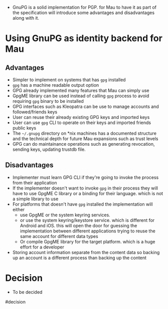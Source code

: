 * GnuPG is a solid implementation for PGP. for Mau to have it as part of the specification will introduce some advantages and disadvantages along with it.

# Using GnuPG as identity backend for Mau


## Advantages
* Simpler to implement on systems that has `gpg` installed
* `gpg` has a machine readable output option
* GPG already implemented many features that Mau can simply use
* GpgME library can be used instead of calling `gpg` process to avoid requiring `gpg` binary to be installed
* GPG interfaces such as Kleopatra can be use to manage accounts and followed/friends keys
* User can reuse their already existing GPG keys and imported keys
* User can use `gpg` CLI to operate on their keys and imported friends public keys
* The `~/.gnupg` directory on *nix machines has a documented structure and the technical depth for future Mau expansions such as trust levels
* GPG can do maintainance operations such as generating revocation, sending keys, updating trustdb file.

## Disadvantages
* Implementer must learn GPG CLI if they're going to invoke the process from their application
* If the implementer doesn't want to invoke `gpg` in their process they will have to use GpgME C library or a binding for their language. which is not a simple library to use
* For platforms that doesn't have `gpg` installed the implementation will either
  * use GpgME or the system keyring services.
  * or use the system keyring/keystore service. which is different for Android and iOS. this will open the door for guessing the implementation between different applications trying to reuse the same account for different data types
  * Or compile GpgME library for the target platform. which is a huge effort for a developer
* Storing account information separate from the content data so backing up an account is a different process than backing up the content

# Decision
* To be decided

#decision
